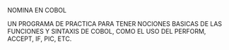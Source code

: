 NOMINA EN COBOL

UN PROGRAMA DE PRACTICA PARA TENER NOCIONES BASICAS DE LAS FUNCIONES Y SINTAXIS DE COBOL, COMO EL USO DEL PERFORM, ACCEPT, IF, PIC, ETC.